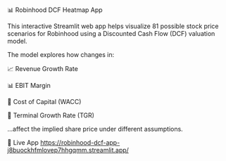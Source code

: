 📊 Robinhood DCF Heatmap App

This interactive Streamlit web app helps visualize 81 possible stock price scenarios for Robinhood using a Discounted Cash Flow (DCF) valuation model.

The model explores how changes in:

📈 Revenue Growth Rate

📊 EBIT Margin

🧮 Cost of Capital (WACC)

🌱 Terminal Growth Rate (TGR)

...affect the implied share price under different assumptions.

🔗 Live App  https://robinhood-dcf-app-j8buockhfmlovep7hhgqmm.streamlit.app/



